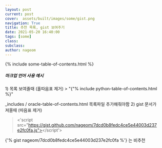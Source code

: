 ```yaml
---
layout: post
current: post
cover:  assets/built/images/some/gist.png
navigation: True
title: 추천 목록, gist 보여주기
date: 2021-05-20 16:40:00
tags: [some]
class:
subclass: 
author: nageom
---
```

{% include some-table-of-contents.html %}
<h5>마크업 언어 사용 예시</h5>
1) 목록 보여줄때 (홀따음표 제거)   
>   "{"% include python-table-of-contents.html %}"  

_includes / oracle-table-of-contents.html 목록파일 추가해줘야함
2) gist 문서가져올때 (따음표 제거)   
> <'script src="https://gist.github.com/nageom/7dcd0b8fedc4ce5e44003d237e2fc0fa.js"></script'>   
   
   {'% gist nageom/7dcd0b8fedc4ce5e44003d237e2fc0fa %'} 는 비추천 
   
<script src="https://gist.github.com/nageom/7dcd0b8fedc4ce5e44003d237e2fc0fa.js"></script>

